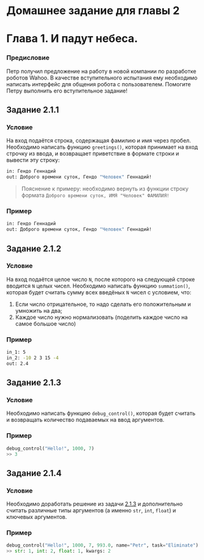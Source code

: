 # Домашнее задание для главы 2

# Глава 1. И падут небеса.

### Предисловие
Петр получил предложение на работу в новой компании по разработке роботов Wahoo. В качестве вступительного испытания ему необходимо написать интерфейс для общения робота с пользователем. Помогите Петру выполнить его вступительное задание!

## Задание 2.1.1

### Условие
На вход подаётся строка, содержащая фамилию и имя через пробел. Необходимо написать функцию `greetings()`, которая принимает на вход строчку из ввода, и возвращает приветствие в формате строки и вывести эту строку:
```bash
in: Гендо Геннадий
out: Доброго времени суток, Гендо "Человек" Геннадий!
```

> Пояснение к примеру: необходимо вернуть из функции строку формата `Доброго времени суток, ИМЯ "Человек" ФАМИЛИЯ!`

### Пример
```bash
in: Гендо Геннадий
out: Доброго времени суток, Гендо "Человек" Геннадий!
```

## Задание 2.1.2

### Условие
На вход подаётся целое число `N`, после которого на следующей строке вводится `N` целых чисел. Необходимо написать функцию `summation()`, которая будет считать сумму всех введёных `N` чисел с условием, что:

1. Если число отрицательное, то надо сделать его положительным и умножить на два;
2. Каждое число нужно нормализовать (поделить каждое число на самое большое число)

### Пример
```bash
in_1: 5
in_2: -10 2 3 15 -4
out: 2.4
```

## Задание 2.1.3

### Условие
Необходимо написать функцию `debug_control()`, которая будет считать и возвращать количество подаваемых на ввод аргументов.

### Пример
```python
debug_control("Hello!", 1000, 7)
>> 3
```

## Задание 2.1.4

### Условие
Необходимо доработать решение из задачи [2.1.3](#задание-213) и дополнительно считать различные типы аргументов (а именно `str`, `int`, `float`) и ключевых аргументов.

### Пример
```python
debug_control("Hello!", 1000, 7, 993.0, name="Petr", task="Eliminate")
>> str: 1, int: 2, float: 1, kwargs: 2
```
